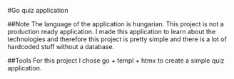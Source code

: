 #Go quiz application

##Note
The language of the application is hungarian.
This project is not a production ready application.
I made this application to learn about the technologies and therefore this project is pretty simple and there is a lot of hardcoded stuff without a database.

##Tools
For this project I chose go + templ + htmx to create a simple quiz application.
